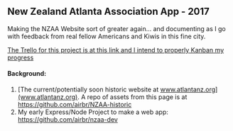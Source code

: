 ## New Zealand Atlanta Association App - 2017

Making the NZAA Website sort of greater again... and documenting as I go with feedback from real fellow Americans and Kiwis in this fine city.

[The Trello for this project is at this link and I intend to properly Kanban my progress](https://trello.com/b/RTwTGDnO/nzaa-development)

#### Background:
1. [The current/potentially soon historic website at www.atlantanz.org](www.atlantanz.org). A repo of assets from this page is at https://github.com/airbr/NZAA-historic
2. My early Express/Node Project to make a web app: https://github.com/airbr/nzaa-dev

